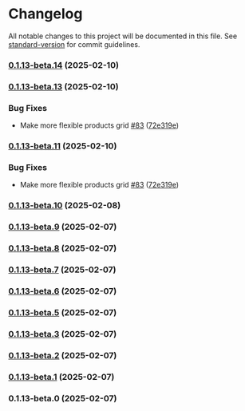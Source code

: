 # Changelog

All notable changes to this project will be documented in this file. See [standard-version](https://github.com/conventional-changelog/standard-version) for commit guidelines.

### [0.1.13-beta.14](https://github.com/bandohq/widget/compare/v0.1.13-beta.13...v0.1.13-beta.14) (2025-02-10)

### [0.1.13-beta.13](https://github.com/bandohq/widget/compare/v0.1.13-beta.10...v0.1.13-beta.13) (2025-02-10)


### Bug Fixes

* Make more flexible products grid [#83](https://github.com/bandohq/widget/issues/83) ([72e319e](https://github.com/bandohq/widget/commit/72e319ef4972f97c4a8eb18c378bd0ef68c20cad))

### [0.1.13-beta.11](https://github.com/bandohq/widget/compare/v0.1.13-beta.10...v0.1.13-beta.11) (2025-02-10)


### Bug Fixes

* Make more flexible products grid [#83](https://github.com/bandohq/widget/issues/83) ([72e319e](https://github.com/bandohq/widget/commit/72e319ef4972f97c4a8eb18c378bd0ef68c20cad))

### [0.1.13-beta.10](https://github.com/bandohq/widget/compare/v0.1.13-beta.9...v0.1.13-beta.10) (2025-02-08)

### [0.1.13-beta.9](https://github.com/bandohq/widget/compare/v0.1.13-beta.8...v0.1.13-beta.9) (2025-02-07)

### [0.1.13-beta.8](https://github.com/bandohq/widget/compare/v0.1.13-beta.7...v0.1.13-beta.8) (2025-02-07)

### [0.1.13-beta.7](https://github.com/bandohq/widget/compare/v0.1.13-beta.6...v0.1.13-beta.7) (2025-02-07)

### [0.1.13-beta.6](https://github.com/bandohq/widget/compare/v0.1.13-beta.5...v0.1.13-beta.6) (2025-02-07)

### [0.1.13-beta.5](https://github.com/bandohq/widget/compare/v0.1.13-beta.3...v0.1.13-beta.5) (2025-02-07)

### [0.1.13-beta.3](https://github.com/bandohq/widget/compare/v0.1.13-beta.2...v0.1.13-beta.3) (2025-02-07)

### [0.1.13-beta.2](https://github.com/bandohq/widget/compare/v0.1.13-beta.1...v0.1.13-beta.2) (2025-02-07)

### [0.1.13-beta.1](https://github.com/bandohq/widget/compare/v0.1.13-beta.0...v0.1.13-beta.1) (2025-02-07)

### 0.1.13-beta.0 (2025-02-07)
